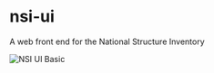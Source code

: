# nsi-ui
A web front end for the National Structure Inventory

![NSI UI Basic](https://raw.githubusercontent.com/HydrologicEngineeringCenter/nsi-ui/public/nsi-ui-readme-pic2.png)
